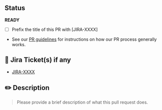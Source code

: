## Status

**READY**
- [ ] Prefix the title of this PR with \[JIRA-XXXX\]
- See our [PR guidelines](https://github.com/Iterable/how-we-work/blob/master/pull-requests.md) for instructions on how our PR process generally works.

## 🔹 Jira Ticket(s) if any

* [JIRA-XXXX](https://iterable.atlassian.net/browse/JIRA-XXXX)

 ## ✏️ Description

> Please provide a brief description of what this pull request does.
